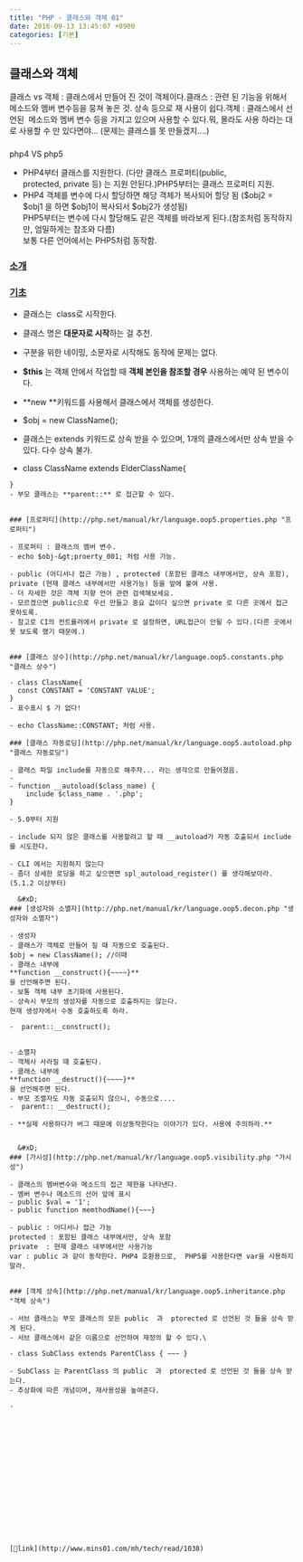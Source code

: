 ```yaml
---
title: "PHP - 클래스와 객체 01"
date: 2016-09-13 13:45:07 +0900
categories: [기본]
---
```


클래스와 객체
-------

클래스 vs 객체 : 클래스에서 만들어 진 것이 객체이다.클래스 : 관련 된 기능을 위해서 메소드와 멤버 변수등을 뭉쳐 놓은 것. 상속 등으로 재 사용이 쉽다.객체 : 클래스에서 선언된  메소드와 멤버 변수 등을 가지고 있으며 사용할 수 있다.뭐, 몰라도 사용 하라는 대로 사용할 수 만 있다면야... (문제는 클래스를 못 만들겠지....)  
###   


  
php4 VS php5  
- PHP4부터 클래스를 지원한다. (다만 클래스 프로퍼티(public, protected, private 등) 는 지원 안된다.)PHP5부터는 클래스 프로퍼티 지원.
- PHP4 객체를 변수에 다시 할당하면 해당 객체가 복사되어 할당 됨 ($obj2 = $obj1 을 하면 $obj1이 복사되서 $obj2가 생성됨)  
PHP5부터는 변수에 다시 할당해도 같은 객체를 바라보게 된다.(참조처럼 동작하지만, 엄밀하게는 참조와 다름)  
보통 다른 언어에서는 PHP5처럼 동작함.

### [소개](http://php.net/manual/kr/oop5.intro.php "소개")&#xD;
&#xD;
### [기초](http://php.net/manual/kr/language.oop5.basic.php "기초")

- 클래스는  class로 시작한다.
- 클래스 명은 **대문자로 시작**하는 걸 추천.
- 구분을 위한 네이밍, 소문자로 시작해도 동작에 문제는 없다.

- **$this** 는 객체 안에서 작업할 때 **객체 본인을 참조할 경우** 사용하는 예약 된 변수이다.
- **new **키워드를 사용해서 클래스에서 객체를 생성한다.
- $obj = new ClassName();

- 클래스는 extends 키워드로 상속 받을 수 있으며, 1개의 클래스에서만 상속 받을 수 있다. 다수 상속 불가.
- class ClassName extends ElderClassName{  
~~~~  
}
- 부모 클래스는 **parent::** 로 접근할 수 있다.


### [프로퍼티](http://php.net/manual/kr/language.oop5.properties.php "프로퍼티")

- 프로퍼티 : 클래스의 멤버 변수.
- echo $obj-&gt;proerty_001; 처럼 사용 가능.

- public (어디서나 접근 가능) , protected (포함된 클래스 내부에서만, 상속 포함), private (현재 클래스 내부에서만 사용가능) 등을 앞에 붙여 사용.
- 더 자세한 것은 객체 지향 언어 관련 검색해보세요.
- 모르겠으면 public으로 우선 만들고 중요 값이다 싶으면 private 로 다른 곳에서 접근 못하도록.
- 참고로 CI의 컨트롤러에서 private 로 설정하면, URL접근이 안될 수 있다.(다른 곳에서 못 보도록 했기 때문에.)


### [클래스 상수](http://php.net/manual/kr/language.oop5.constants.php "클래스 상수")

- class ClassName{  
  const CONSTANT = 'CONSTANT VALUE';  
}
- 표수표시 $ 가 없다!

- echo ClassName::CONSTANT; 처럼 사용.

### [클래스 자동로딩](http://php.net/manual/kr/language.oop5.autoload.php "클래스 자동로딩")

- 클래스 파일 include를 자동으로 해주자... 라는 생각으로 만들어졌음.
- 
- function __autoload($class_name) {  
    include $class_name . '.php';  
}  

- 5.0부터 지원

- include 되지 않은 클래스를 사용할려고 할 때 __autoload가 자동 호출되서 include를 시도한다.

- CLI 에서는 지원하지 않는다
- 좀더 상세한 로딩을 하고 싶으면면 spl_autoload_register() 를 생각해보아라. (5.1.2 이상부터)

  &#xD;
### [생성자와 소멸자](http://php.net/manual/kr/language.oop5.decon.php "생성자와 소멸자")

- 생성자
- 클래스가 객체로 만들어 질 때 자동으로 호출된다.  
$obj = new ClassName(); //이때 
- 클래스 내부에   
**function __construct(){~~~~}**  
을 선언해주면 된다.
- 보통 객체 내부 초기화에 사용된다.
- 상속시 부모의 생성자를 자동으로 호출하지는 않는다.  
현재 생성자에서 수동 호출하도록 하라.  

-  parent::__construct();


- 소멸자
- 객체사 사라질 때 호출된다.
- 클래스 내부에   
**function __destruct(){~~~~}**  
을 선언해주면 된다.
- 부모 조멸자도 자동 호출되지 않으니, 수동으로....
-  parent:: __destruct();

- **실제 사용하다가 버그 때문에 이상동작한다는 이야기가 있다. 사용에 주의하라.**


  &#xD;
### [가시성](http://php.net/manual/kr/language.oop5.visibility.php "가시성")

- 클래스의 멤버변수와 메소드의 접근 제한을 나타낸다.
- 멤버 변수나 메소드의 선어 앞에 표시
- public $val = '1';
- public function memthodName(){~~~}

- public : 어디서나 접근 가능  
protected : 포함된 클래스 내부에서만, 상속 포함  
private  : 현재 클래스 내부에서만 사용가능  
var : public 과 같이 동작한다. PHP4 호환용으로,  PHP5를 사용한다면 var을 사용하지 말라.


### [객체 상속](http://php.net/manual/kr/language.oop5.inheritance.php "객체 상속")

- 서브 클래스는 부모 클래스의 모든 public  과  ptorected 로 선언된 것 들을 상속 받게 된다.
- 서브 클래스에서 같은 이름으로 선언하여 재정의 할 수 있다.\

- class SubClass extends ParentClass { ~~~ }  

- SubClass 는 ParentClass 의 public  과  ptorected 로 선언된 것 들을 상속 받는다.
- 추상화에 따른 개념이며, 재사용성을 높여준다.

-   



  
  
  
  
  
  
  
  
  
  
  



[🔗link](http://www.mins01.com/mh/tech/read/1038)